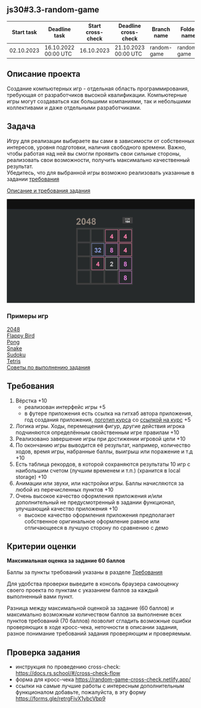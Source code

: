 ## js30#3.3-random-game

| Start task | Deadline task        | Start cross-check | Deadline cross-check |Branch name | Folder name   |
|------------|----------------------|-------------------|----------------------|------------| ------------- |
| 02.10.2023 | 16.10.2022 00:00 UTC | 16.10.2023        | 21.10.2023 00:00 UTC |random-game | random-game   |

## Описание проекта
Создание компьютерных игр - отдельная область программирования, требующая от разработчиков высокой квалификации. Компьютерные игры могут создаваться как большими компаниями, так и небольшими коллективами и даже отдельными разработчиками.

## Задача
Игру для реализации выбираете вы сами в зависимости от собственных интересов, уровня подготовки, наличия свободного времени. Важно, чтобы работая над ней вы смогли проявить свои сильные стороны, реализовать свои возможности, получить максимально качественный результат.  
Убедитесь, что для выбранной игры возможно реализовать указанные в задании [требования](#требования)

[Описание и требования задания](js30.md)

<kbd>![](images/js30-9.jpg)</kbd>

### Примеры игр

[2048](https://freefrontend.com/javascript-2048-games/)  
[Flappy Bird](https://freefrontend.com/javascript-flappy-bird-games/)  
[Pong](https://freefrontend.com/javascript-pong-games/)  
[Snake](https://freefrontend.com/javascript-snake-games/)  
[Sudoku](https://freefrontend.com/javascript-sudoku-games/)  
[Tetris](https://freefrontend.com/javascript-tetris-games/)  
[Советы по выполнению задания](js30-game-hints.md)

## Требования
1. Вёрстка +10
   - реализован интерфейс игры +5
   - в футере приложения есть ссылка на гитхаб автора приложения, год создания приложения, [логотип курса](https://rs.school/images/rs_school_js.svg) со [ссылкой на курс](https://rs.school/js-stage0/) +5
2. Логика игры. Ходы, перемещения фигур, другие действия игрока подчиняются определённым свойственным игре правилам +10
3. Реализовано завершение игры при достижении игровой цели +10
4. По окончанию игры выводится её результат, например, количество ходов, время игры, набранные баллы, выигрыш или поражение и т.д +10 
5. Есть таблица рекордов, в которой сохраняются результаты 10 игр с наибольшим счетом (лучшим временем и т.п.) (хранится в local storage) +10
6. Анимации или звуки, или настройки игры. Баллы начисляются за любой из перечисленных пунктов +10
7. Очень высокое качество оформления приложения и/или дополнительный не предусмотренный в задании функционал, улучшающий качество приложения +10
   - высокое качество оформления приложения предполагает собственное оригинальное оформление равное или отличающееся в лучшую сторону по сравнению с демо

## Критерии оценки

**Максимальная оценка за задание 60 баллов**  

Баллы за пункты требований указаны в разделе [Требования](#требования)

Для удобства проверки выведите в консоль браузера самооценку своего проекта по пунктам с указанием баллов за каждый выполненный вами пункт.

Разница между максимальной оценкой за задание (60 баллов) и максимально возможным количеством баллов за выполнение всех пунктов требований (70 баллов) позволит сгладить возможные ошибки проверяющих в ходе кросс-чека, неточности в описании задания, разное понимание требований задания проверяющим и проверяемым.

## Проверка задания
- инструкция по проведению cross-check: https://docs.rs.school/#/cross-check-flow
- форма для кросс-чека https://random-game-cross-check.netlify.app/
- ссылки на самые лучшие работы с интересным дополнительным функционалом добавьте, пожалуйста, в эту форму https://forms.gle/retrgFivX1ybcVbp9
